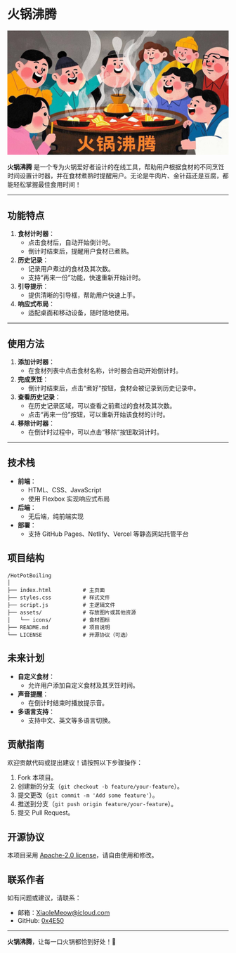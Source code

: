 # 火锅沸腾

![火锅沸腾](https://raw.githubusercontent.com/0x4E50/HotPotBoiling/refs/heads/main/HotPotBoiling.jpg) <!-- 如果有 logo 可以放在这里 -->

**火锅沸腾** 是一个专为火锅爱好者设计的在线工具，帮助用户根据食材的不同烹饪时间设置计时器，并在食材煮熟时提醒用户。无论是牛肉片、金针菇还是豆腐，都能轻松掌握最佳食用时间！

------

## 功能特点

1. **食材计时器**：
   - 点击食材后，自动开始倒计时。
   - 倒计时结束后，提醒用户食材已煮熟。
2. **历史记录**：
   - 记录用户煮过的食材及其次数。
   - 支持“再来一份”功能，快速重新开始计时。
3. **引导提示**：
   - 提供清晰的引导框，帮助用户快速上手。
4. **响应式布局**：
   - 适配桌面和移动设备，随时随地使用。

------

## 使用方法

1. **添加计时器**：
   - 在食材列表中点击食材名称，计时器会自动开始倒计时。
2. **完成烹饪**：
   - 倒计时结束后，点击“煮好”按钮，食材会被记录到历史记录中。
3. **查看历史记录**：
   - 在历史记录区域，可以查看之前煮过的食材及其次数。
   - 点击“再来一份”按钮，可以重新开始该食材的计时。
4. **移除计时器**：
   - 在倒计时过程中，可以点击“移除”按钮取消计时。

------

## 技术栈

- **前端**：
  - HTML、CSS、JavaScript
  - 使用 Flexbox 实现响应式布局
- **后端**：
  - 无后端，纯前端实现
- **部署**：
  - 支持 GitHub Pages、Netlify、Vercel 等静态网站托管平台

## 项目结构

```
/HotPotBoiling
│
├── index.html          # 主页面
├── styles.css          # 样式文件
├── script.js           # 主逻辑文件
├── assets/             # 存放图片或其他资源
│   └── icons/          # 食材图标
├── README.md           # 项目说明
└── LICENSE             # 开源协议（可选）
```

## 未来计划

- **自定义食材**：
  - 允许用户添加自定义食材及其烹饪时间。
- **声音提醒**：
  - 在倒计时结束时播放提示音。
- **多语言支持**：
  - 支持中文、英文等多语言切换。

## 贡献指南

欢迎贡献代码或提出建议！请按照以下步骤操作：

1. Fork 本项目。
2. 创建新的分支（`git checkout -b feature/your-feature`）。
3. 提交更改（`git commit -m 'Add some feature'`）。
4. 推送到分支（`git push origin feature/your-feature`）。
5. 提交 Pull Request。

## 开源协议

本项目采用 [Apache-2.0 license](https://github.com/0x4E50/HotPotBoiling?tab=Apache-2.0-1-ov-file#)，请自由使用和修改。

## 联系作者

如有问题或建议，请联系：

- 邮箱：[XiaoleMeow@icloud.com](mailto:xiaolemeow@icloud.com)
- GitHub: [0x4E50](https://github.com/0x4E50)

------

**火锅沸腾**，让每一口火锅都恰到好处！🍲
